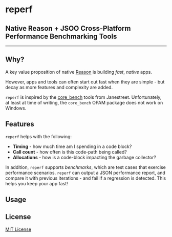 # reperf

## Native Reason + JSOO Cross-Platform Performance Benchmarking Tools

---

## Why?

A key value proposition of native [Reason](https://reasonml.github.io) is building _fast_, _native_ apps.

However, apps and tools can often start out fast when they are simple - but decay as more features and complexity are added.

`reperf` is inspired by the [core_bench](https://github.com/janestreet/core_bench) tools from Janestreet. Unfortunately, at least at time of writing, the `core_bench` OPAM package does not work on Windows.

## Features

`reperf` helps with the following:
- __Timing__ - how much time am I spending in a code block?
- __Call count__ - how often is this code-path being called?
- __Allocations__ - how is a code-block impacting the garbage collector?

In addition, `reperf` supports _benchmarks_, which are test cases that exercise performance scenarios. `reperf` can output a JSON performance report, and compare it with previous iterations - and fail if a regression is detected. This helps you keep your app fast!

## Usage

## License

[MIT License](LICENSE)
